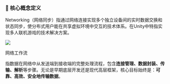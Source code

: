 ### 🧠 核心概念定义

Networking（网络同步）指通过网络连接实现多个独立设备间的实时数据交换和状态同步，使分布式用户能在共享虚拟环境中交互的技术体系。在Unity中特指实现多人联机游戏的技术解决方案。

![](C:\Users\1\AppData\Roaming\marktext\images\2025-06-06-20-41-47-image.png)

网络工作流

指数据在网络中从发送端到接收端的完整处理流程，包含**连接管理、数据封装、传输、解析**等步骤。无论是早期底层开发还是现代高层框架，核心目标始终是：**可靠、高效、安全地传输数据**。
